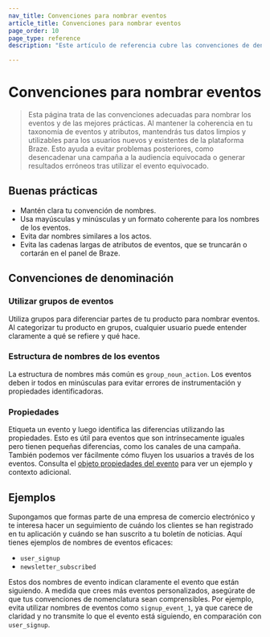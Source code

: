 ```yaml
---
nav_title: Convenciones para nombrar eventos
article_title: Convenciones para nombrar eventos
page_order: 10
page_type: reference
description: "Este artículo de referencia cubre las convenciones de denominación de eventos adecuadas y las mejores prácticas."

---
```


# Convenciones para nombrar eventos

> Esta página trata de las convenciones adecuadas para nombrar los eventos y de las mejores prácticas. Al mantener la coherencia en tu taxonomía de eventos y atributos, mantendrás tus datos limpios y utilizables para los usuarios nuevos y existentes de la plataforma Braze. Esto ayuda a evitar problemas posteriores, como desencadenar una campaña a la audiencia equivocada o generar resultados erróneos tras utilizar el evento equivocado.

## Buenas prácticas

- Mantén clara tu convención de nombres.
- Usa mayúsculas y minúsculas y un formato coherente para los nombres de los eventos.
- Evita dar nombres similares a los actos.
- Evita las cadenas largas de atributos de eventos, que se truncarán o cortarán en el panel de Braze.

## Convenciones de denominación

### Utilizar grupos de eventos

Utiliza grupos para diferenciar partes de tu producto para nombrar eventos. Al categorizar tu producto en grupos, cualquier usuario puede entender claramente a qué se refiere y qué hace.

### Estructura de nombres de los eventos

La estructura de nombres más común es `group_noun_action`. Los eventos deben ir todos en minúsculas para evitar errores de instrumentación y propiedades identificadoras.

### Propiedades

Etiqueta un evento y luego identifica las diferencias utilizando las propiedades. Esto es útil para eventos que son intrínsecamente iguales pero tienen pequeñas diferencias, como los canales de una campaña. También podemos ver fácilmente cómo fluyen los usuarios a través de los eventos. Consulta el [objeto propiedades del evento]({{site.baseurl}}/api/objects_filters/event_object/#event-properties-object) para ver un ejemplo y contexto adicional.

## Ejemplos

Supongamos que formas parte de una empresa de comercio electrónico y te interesa hacer un seguimiento de cuándo los clientes se han registrado en tu aplicación y cuándo se han suscrito a tu boletín de noticias. Aquí tienes ejemplos de nombres de eventos eficaces:

- `user_signup`
- `newsletter_subscribed`

Estos dos nombres de evento indican claramente el evento que están siguiendo. A medida que crees más eventos personalizados, asegúrate de que tus convenciones de nomenclatura sean comprensibles. Por ejemplo, evita utilizar nombres de eventos como `signup_event_1`, ya que carece de claridad y no transmite lo que el evento está siguiendo, en comparación con `user_signup`.
